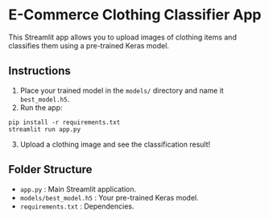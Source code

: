 
# E-Commerce Clothing Classifier App

This Streamlit app allows you to upload images of clothing items and classifies them using a pre-trained Keras model.

## Instructions

1. Place your trained model in the `models/` directory and name it `best_model.h5`.
2. Run the app:

```
pip install -r requirements.txt
streamlit run app.py
```

3. Upload a clothing image and see the classification result!

## Folder Structure

- `app.py` : Main Streamlit application.
- `models/best_model.h5` : Your pre-trained Keras model.
- `requirements.txt` : Dependencies.
